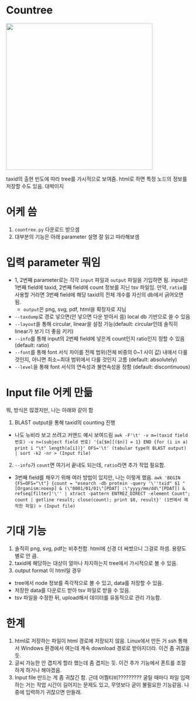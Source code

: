 # Countree

<img src="https://github.com/user-attachments/assets/372e2fbd-0378-41e0-97eb-7aece971798a" height="400"/>

taxid의 출현 빈도에 따라 tree를 가시적으로 보여줌. html로 하면 특정 노드의 정보를 저장할 수도 있음. 대박이지

# 어케 씀
1. ```countree.py``` 다운로드 받으셈
2. 대부분의 기능은 아래 parameter 설명 잘 읽고 따라해보셈

# 입력 parameter 뭐임
- 1, 2번째 parameter로는 각각 ```input``` 파일과 ```output``` 파일을 기입하면 됨. input은 1번째 field에 taxid, 2번째 field에 count 정보를 지닌 tsv 파일임.
  만약, ```ratio```를 사용할 거라면 3번째 field에 해당 taxid의 전체 개수를 자신의 db에서 긁어오면 됨.
  - ```output```은 png, svg, pdf, html을 확장자로 지님
- ```--taxdump```로 경로 넣으면(안 넣으면 다운 받아서 씀) local db 기반으로 쓸 수 있음
- ```--layout```을 통해 circular, linear을 설정 가능(default: circular인데 솔직히 linear가 보기 더 좋음 키키)
- ```--info```를 통해 input의 2번째 field에 넣은게 count인지 ratio인지 정할 수 있음 (default: ratio)
- ```--font```를 통해 font 서식 차이를 전체 범위(전체 비중의 0~1 사이 값) 내에서 다룰 것인지, 아니면 최소~최대 범위에서 다룰 것인지 고름 (default: absolutely)
- ```--level```을 통해 font 서식의 연속성과 불연속성을 정함 (default: discontinuous)

# Input file 어케 만듦
뭐, 방식은 많겠지만, 나는 아래와 같이 함
1. BLAST output을 통해 taxid의 counting 진행
-  나도 뉴비라 보고 쓰려고 커맨드 예시 보여드림
    ```awk -F'\t' -v m=(taxid field 번호) -v n=(subject field 번호) '{a[$m][($n)] = 1} END {for (i in a) print i "\t" length(a[i])}' OFS='\t' (tabular type의 BLAST output) | sort -k2 -nr > (Input file)```
2. ```--info```가 ```count```면 여기서 끝내도 되는데, ```ratio```라면 추가 작업 필요함.
-  3번째 field를 채우기 위해 여러 방법이 있지만, 나는 이렇게 했음.
    ```awk 'BEGIN {FS=OFS="\t"} {count = "esearch -db protein -query '\''txid" $1 "[Organism:noexp] & (\"0001/01/01\"[PDAT] :\"yyyy/mm/dd\"[PDAT]) & refseq[filter]'\'' | xtract -pattern ENTREZ_DIRECT -element Count"; count | getline result; close(count); print $0, result}' (1번에서 제작한 파일) > (Input file)```

# 기대 기능
1. 솔직히 png, svg, pdf는 비추천함. html에 신경 더 써썼으니 그걸로 하셈. 용량도 별로 안 큼.
2. taxid에 해당하는 대상이 얼마나 차지하는지 tree에서 가시적으로 볼 수 있음.
3. output format 이 html일 경우
  - tree에서 node 정보를 즉각적으로 볼 수 있고, data를 저장할 수 있음.
  - 저장한 data를 다운로드 받아 tsv 파일로 받을 수 있음.
  - tsv 파일을 수정한 뒤, upload해서 데이터를 유동적으로 관리 가능함.

# 한계
1. html로 저장하는 파일이 html 경로에 저장되지 않음. Linux에서 만든 거 ssh 통해서 Windows 환경에서 여는데 계속 download 경로로 받아지더라. 이건 좀 귀찮을 듯.
2. 글씨 가능한 안 겹치게 할라 했는데 좀 겹치는 듯. 이건 추가 기능에서 폰트를 조절하게 하거나 해야겠음.
3. Input file 만드는 게 좀 귀찮긴 함. 근데 어쩔티비????????? 굴릴 때마다 파일 입력하는 거는 작업 시간이 길어지는 문제도 있고, 무엇보다 굳이 불필요한 기능같음. 나중에 입력하기 귀찮으면 만들래.
